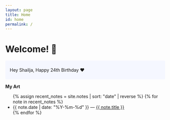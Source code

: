```yaml
---
layout: page
title: Home
id: home
permalink: /
---
```


# Welcome! 🌱

<p style="padding: 1.5em 1em; background: #f5f7ff; border-radius: 4px;">
  <!-- Take a look at <span style="font-weight: bold">[[Your first note]]</span> to get started on your exploration. -->
  Hey Shailja, Happy 24th Birthday ❤️
</p>


<strong>My Art</strong>

<ul>
  {% assign recent_notes = site.notes | sort: "date" | reverse %}
  {% for note in recent_notes %}
    <li>
      {{ note.date | date: "%Y-%m-%d" }} — <a class="internal-link" href="{{ site.baseurl }}{{ note.url }}">{{ note.title }}</a>
    </li>
  {% endfor %}
</ul>

<style>
  .wrapper {
    max-width: 46em;
  }
</style>

